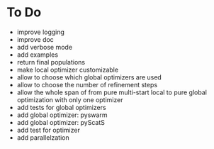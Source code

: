 # To Do

- improve logging
- improve doc
- add verbose mode
- add examples
- return final populations
- make local optimizer customizable
- allow to choose which global optimizers are used
- allow to choose the number of refinement steps
- allow the whole span of from pure multi-start local to pure global optimization with only one optimizer
- add tests for global optimizers 
- add global optimizer: pyswarm
- add global optimizer: pyScatS
- add test for optimizer
- add parallelzation
